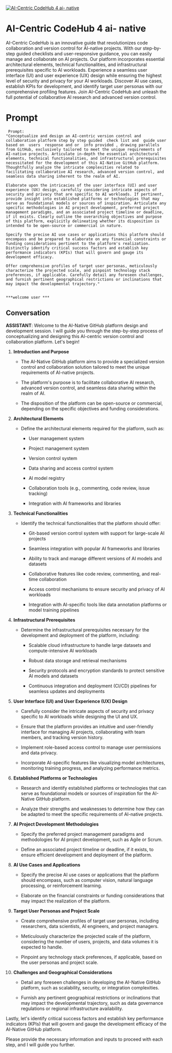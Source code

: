 
[![AI-Centric CodeHub 4 ai- native ](https://flow-prompt-covers.s3.us-west-1.amazonaws.com/icon/Flat/i10.png)]()
# AI-Centric CodeHub 4 ai- native  
AI-Centric CodeHub is an innovative  guide  that revolutionizes code collaboration and version control for AI-native projects. With our step-by-step guided checklists and user-responsive guidance, you can easily manage and collaborate on AI projects. Our platform incorporates essential architectural elements, technical functionalities, and infrastructural prerequisites specific to AI workloads. Experience a seamless user interface (UI) and user experience (UX) design while ensuring the highest level of security and privacy for your AI workloads. Discover AI use cases, establish KPIs for development, and identify target user personas with our comprehensive profiling features. Join AI-Centric CodeHub and unleash the full potential of collaborative AI research and advanced version control.

# Prompt

```
 Prompt:
"Conceptualize and design an AI-centric version control and collaboration platform step by step guided  check list and  guide user based on  users  response and or  info provided , drawing parallels from GitHub, exclusively tailored to meet the unique requirements of AI-native projects. Articulate in-depth the essential architectural elements, technical functionalities, and infrastructural prerequisites necessitated for the development of this AI-Native GitHub platform. Thoughtfully analyze the intricate complexities related to facilitating collaborative AI research, advanced version control, and seamless data sharing inherent to the realm of AI.

Elaborate upon the intricacies of the user interface (UI) and user experience (UX) design, carefully considering intricate aspects of security and privacy that are specific to AI workloads. If pertinent, provide insight into established platforms or technologies that may serve as foundational models or sources of inspiration. Articulate any specific methodologies in AI project development, preferred project management paradigms, and an associated project timeline or deadline, if it exists. Clearly outline the overarching objectives and purpose of this platform, explicitly delineating whether its disposition is intended to be open-source or commercial in nature.

Specify the precise AI use cases or applications this platform should encompass and be prepared to elaborate on any financial constraints or funding considerations pertinent to the platform's realization. Distinctly identify critical success factors and establish key performance indicators (KPIs) that will govern and gauge its development efficacy.

Offer comprehensive profiles of target user personas, meticulously characterize the projected scale, and pinpoint technology stack preferences, if applicable. Carefully detail any foreseen challenges, and furnish pertinent geographical restrictions or inclinations that may impact the developmental trajectory."


***welcome user ***

```

## Conversation

**ASSISTANT**: Welcome to the AI-Native GitHub platform design and development session. I will guide you through the step-by-step process of conceptualizing and designing this AI-centric version control and collaboration platform. Let's begin!



1. **Introduction and Purpose**

   - The AI-Native GitHub platform aims to provide a specialized version control and collaboration solution tailored to meet the unique requirements of AI-native projects.

   - The platform's purpose is to facilitate collaborative AI research, advanced version control, and seamless data sharing within the realm of AI.

   - The disposition of the platform can be open-source or commercial, depending on the specific objectives and funding considerations.



2. **Architectural Elements**

   - Define the architectural elements required for the platform, such as:

     - User management system

     - Project management system

     - Version control system

     - Data sharing and access control system

     - AI model registry

     - Collaboration tools (e.g., commenting, code review, issue tracking)

     - Integration with AI frameworks and libraries



3. **Technical Functionalities**

   - Identify the technical functionalities that the platform should offer:

     - Git-based version control system with support for large-scale AI projects

     - Seamless integration with popular AI frameworks and libraries

     - Ability to track and manage different versions of AI models and datasets

     - Collaborative features like code review, commenting, and real-time collaboration

     - Access control mechanisms to ensure security and privacy of AI workloads

     - Integration with AI-specific tools like data annotation platforms or model training pipelines



4. **Infrastructural Prerequisites**

   - Determine the infrastructural prerequisites necessary for the development and deployment of the platform, including:

     - Scalable cloud infrastructure to handle large datasets and compute-intensive AI workloads

     - Robust data storage and retrieval mechanisms

     - Security protocols and encryption standards to protect sensitive AI models and datasets

     - Continuous integration and deployment (CI/CD) pipelines for seamless updates and deployments



5. **User Interface (UI) and User Experience (UX) Design**

   - Carefully consider the intricate aspects of security and privacy specific to AI workloads while designing the UI and UX.

   - Ensure that the platform provides an intuitive and user-friendly interface for managing AI projects, collaborating with team members, and tracking version history.

   - Implement role-based access control to manage user permissions and data privacy.

   - Incorporate AI-specific features like visualizing model architectures, monitoring training progress, and analyzing performance metrics.



6. **Established Platforms or Technologies**

   - Research and identify established platforms or technologies that can serve as foundational models or sources of inspiration for the AI-Native GitHub platform.

   - Analyze their strengths and weaknesses to determine how they can be adapted to meet the specific requirements of AI-native projects.



7. **AI Project Development Methodologies**

   - Specify the preferred project management paradigms and methodologies for AI project development, such as Agile or Scrum.

   - Define an associated project timeline or deadline, if it exists, to ensure efficient development and deployment of the platform.



8. **AI Use Cases and Applications**

   - Specify the precise AI use cases or applications that the platform should encompass, such as computer vision, natural language processing, or reinforcement learning.

   - Elaborate on the financial constraints or funding considerations that may impact the realization of the platform.



9. **Target User Personas and Project Scale**

   - Create comprehensive profiles of target user personas, including researchers, data scientists, AI engineers, and project managers.

   - Meticulously characterize the projected scale of the platform, considering the number of users, projects, and data volumes it is expected to handle.

   - Pinpoint any technology stack preferences, if applicable, based on the user personas and project scale.



10. **Challenges and Geographical Considerations**

    - Detail any foreseen challenges in developing the AI-Native GitHub platform, such as scalability, security, or integration complexities.

    - Furnish any pertinent geographical restrictions or inclinations that may impact the developmental trajectory, such as data governance regulations or regional infrastructure availability.



Lastly, let's identify critical success factors and establish key performance indicators (KPIs) that will govern and gauge the development efficacy of the AI-Native GitHub platform.



Please provide the necessary information and inputs to proceed with each step, and I will guide you further.


